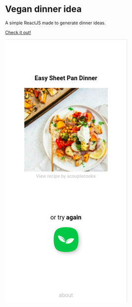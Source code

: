 # Vegan dinner idea

A simple ReactJS made to generate dinner ideas.

[Check it out!](https://www.vegandinner.works/)

![Screenshot presenting UI](sample_image.png)
